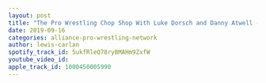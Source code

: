 ```yaml
---
layout: post
title: "The Pro Wrestling Chop Shop With Luke Dorsch and Danny Atwell - Ep.6"
date: 2019-09-16
categories: alliance-pro-wrestling-network
author: lewis-carlan
spotify_track_id: 5ukfRleQ78ryBMAHm9ZxfW
youtube_video_id: 
apple_track_id: 1000450005990
---
```

